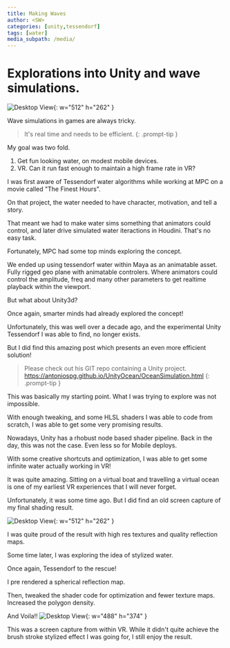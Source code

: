 ```yaml
---
title: Making Waves
author: <SW>
categories: [unity,tessendorf]
tags: [water]
media_subpath: /media/
---
```


# Explorations into Unity and wave simulations.
![Desktop View](/tessendorf_waves_v001.gif){: w="512" h="262" }

Wave simulations in games are always tricky.
>It's real time and needs to be efficient.
{: .prompt-tip }

My goal was two fold.

1. Get fun looking water, on modest mobile devices.
2. VR. Can it run fast enough to maintain a high frame rate in VR?



I was first aware of Tessendorf water algorithms while working at MPC on a movie called "The Finest Hours".


On that project, the water needed to have character, motivation, and tell a story.


That meant we had to make water sims something that animators could control, and later drive simulated water iteractions in Houdini.  That's no easy task.

Fortunately, MPC had some top minds exploring the concept.


We ended up using tessendorf water within Maya as an animatable asset. Fully rigged geo plane with animatable controlers.  Where animators could control the amplitude, freq and many other parameters to get realtime playback within the viewport.


But what about Unity3d?


Once again, smarter minds had already explored the concept!

Unfortunately, this was well over a decade ago, and the experimental Unity Tessendorf I was able to find, no longer exists.


But I did find this amazing post which presents an even more efficient solution!

>Please check out his GIT repo containing a Unity project. <https://antoniospg.github.io/UnityOcean/OceanSimulation.html>
{: .prompt-tip }

This was basically my starting point.  What I was trying to explore was not impossible.



With enough tweaking, and some HLSL shaders I was able to code from scratch, I was able to get some very promising results.

Nowadays, Unity has a rhobust node based shader pipeline.
Back in the day, this was not the case.  Even less so for Mobile deploys.

With some creative shortcuts and optimization, I was able to get some infinite water actually working in VR!

It was quite amazing. Sitting on a virtual boat and travelling a virtual ocean is one of my earliest VR experiences that I will never forget.

Unfortunately, it was some time ago.  But I did find an old screen capture of my final shading result.

![Desktop View](/tessendorf_waves_v001.gif){: w="512" h="262" }

I was quite proud of the result with high res textures and quality reflection maps.


Some time later, I was exploring the idea of stylized water.

Once again, Tessendorf to the rescue!

I pre rendered a spherical reflection map.

Then, tweaked the shader code for optimization and fewer texture maps.
Increased the polygon density.

And Voila!!
![Desktop View](/tessendorf_stylized_v001.gif){: w="488" h="374" }

This was a screen capture from within VR.
While it didn't quite achieve the brush stroke stylized effect I was going for, I still enjoy the result.

